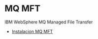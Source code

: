 # MQ MFT
IBM WebSphere MQ Managed File Transfer 

* [Instalacion MQ MFT](guia/instalarmqmft.rst)



